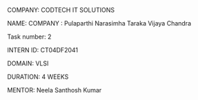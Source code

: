 COMPANY: CODTECH IT SOLUTIONS

NAME: COMPANY : Pulaparthi Narasimha Taraka Vijaya Chandra         

Task number: 2

INTERN ID: CT04DF2041

DOMAIN: VLSI

DURATION: 4 WEEKS

MENTOR: Neela Santhosh Kumar
